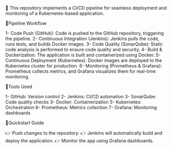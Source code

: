 📌️ This repository implements a CI/CD pipeline for seamless deployment and monitoring of a Kubernetes-based application.

📍️Pipeline Workflow

1- Code Push (GitHub): Code is pushed to the GitHub repository, triggering the pipeline.
2- Continuous Integration (Jenkins): Jenkins pulls the code, runs tests, and builds Docker images.
3- Code Quality (SonarQube): Static code analysis is performed to ensure code quality and security.
4- Build & Dockerization: The application is built and containerized using Docker.
5- Continuous Deployment (Kubernetes): Docker images are deployed to the Kubernetes cluster for production.
6- Monitoring (Prometheus & Grafana): Prometheus collects metrics, and Grafana visualizes them for real-time monitoring.

📍️Tools Used

1- GitHub: Version control
2- Jenkins: CI/CD automation
3- SonarQube: Code quality checks
3- Docker: Containerization
5- Kubernetes: Orchestration
6- Prometheus: Metrics collection
7- Grafana: Monitoring dashboards

📍️Quickstart Guide

👉️ Push changes to the repository.
👉️ Jenkins will automatically build and deploy the application.
👉️ Monitor the app using Grafana dashboards.
